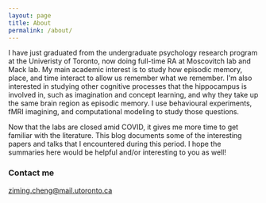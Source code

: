 ```yaml
---
layout: page
title: About
permalink: /about/
---
```


I have just graduated from the undergraduate psychology research program at the Univeristy of Toronto, now doing full-time RA at Moscovitch lab and Mack lab. My main academic interest is to study how episodic memory, place, and time interact to allow us remember what we remember. I'm also interested in studying other cognitive processes that the hippocampus is involved in, such as imagination and concept learning, and why they take up the same brain region as episodic memory. I use behavioural experiments, fMRI imagining, and computational modeling to study those questions. 

Now that the labs are closed amid COVID, it gives me more time to get familiar with the literature. This blog documents some of the interesting papers and talks that I encountered during this period. I hope the summaries here would be helpful and/or interesting to you as well! 


### Contact me

[ziming.cheng@mail.utoronto.ca](mailto:ziming.cheng@mail.utoronto.ca)
